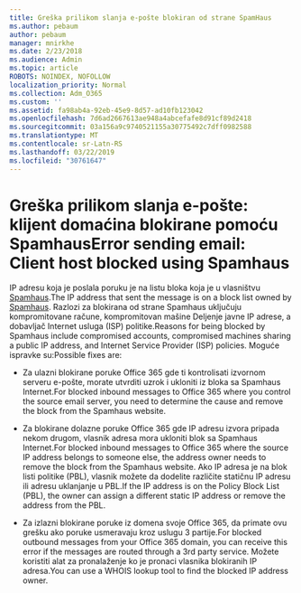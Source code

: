 ```yaml
---
title: Greška prilikom slanja e-pošte blokiran od strane SpamHaus
ms.author: pebaum
author: pebaum
manager: mnirkhe
ms.date: 2/23/2018
ms.audience: Admin
ms.topic: article
ROBOTS: NOINDEX, NOFOLLOW
localization_priority: Normal
ms.collection: Adm_O365
ms.custom: ''
ms.assetid: fa98ab4a-92eb-45e9-8d57-ad10fb123042
ms.openlocfilehash: 7d6ad2667613ae948a4abcefafe8d91cf89d2418
ms.sourcegitcommit: 03a156a9c9740521155a30775492c7dff0982588
ms.translationtype: MT
ms.contentlocale: sr-Latn-RS
ms.lasthandoff: 03/22/2019
ms.locfileid: "30761647"
---
```

# <a name="error-sending-email-client-host-blocked-using-spamhaus"></a><span data-ttu-id="19a6d-102">Greška prilikom slanja e-pošte: klijent domaćina blokirane pomoću Spamhaus</span><span class="sxs-lookup"><span data-stu-id="19a6d-102">Error sending email: Client host blocked using Spamhaus</span></span>

<span data-ttu-id="19a6d-103">IP adresu koja je poslala poruku je na listu bloka koja je u vlasništvu [Spamhaus](https://go.microsoft.com/fwlink/p/?linkid=123245).</span><span class="sxs-lookup"><span data-stu-id="19a6d-103">The IP address that sent the message is on a block list owned by [Spamhaus](https://go.microsoft.com/fwlink/p/?linkid=123245).</span></span> <span data-ttu-id="19a6d-104">Razlozi za blokirana od strane Spamhaus uključuju kompromitovane račune, kompromitovan mašine Deljenje javne IP adrese, a dobavljač Internet usluga (ISP) politike.</span><span class="sxs-lookup"><span data-stu-id="19a6d-104">Reasons for being blocked by Spamhaus include compromised accounts, compromised machines sharing a public IP address, and Internet Service Provider (ISP) policies.</span></span> <span data-ttu-id="19a6d-105">Moguće ispravke su:</span><span class="sxs-lookup"><span data-stu-id="19a6d-105">Possible fixes are:</span></span>
  
- <span data-ttu-id="19a6d-106">Za ulazni blokirane poruke Office 365 gde ti kontrolisati izvornom serveru e-pošte, morate utvrditi uzrok i ukloniti iz bloka sa Spamhaus Internet.</span><span class="sxs-lookup"><span data-stu-id="19a6d-106">For blocked inbound messages to Office 365 where you control the source email server, you need to determine the cause and remove the block from the Spamhaus website.</span></span>
    
- <span data-ttu-id="19a6d-107">Za blokirane dolazne poruke Office 365 gde IP adresu izvora pripada nekom drugom, vlasnik adresa mora ukloniti blok sa Spamhaus Internet.</span><span class="sxs-lookup"><span data-stu-id="19a6d-107">For blocked inbound messages to Office 365 where the source IP address belongs to someone else, the address owner needs to remove the block from the Spamhaus website.</span></span> <span data-ttu-id="19a6d-108">Ako IP adresa je na blok listi politike (PBL), vlasnik možete da dodelite različite statičnu IP adresu ili adresu uklanjanje u PBL.</span><span class="sxs-lookup"><span data-stu-id="19a6d-108">If the IP address is on the Policy Block List (PBL), the owner can assign a different static IP address or remove the address from the PBL.</span></span>
    
- <span data-ttu-id="19a6d-109">Za izlazni blokirane poruke iz domena svoje Office 365, da primate ovu grešku ako poruke usmeravaju kroz uslugu 3 partije.</span><span class="sxs-lookup"><span data-stu-id="19a6d-109">For blocked outbound messages from your Office 365 domain, you can receive this error if the messages are routed through a 3rd party service.</span></span> <span data-ttu-id="19a6d-110">Možete koristiti alat za pronalaženje ko je pronaci vlasnika blokiranih IP adresa.</span><span class="sxs-lookup"><span data-stu-id="19a6d-110">You can use a WHOIS lookup tool to find the blocked IP address owner.</span></span>
    

